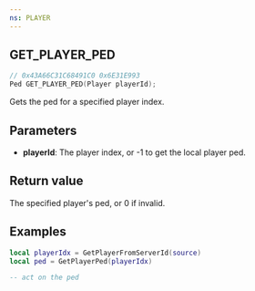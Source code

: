 ```yaml
---
ns: PLAYER
---
```

## GET_PLAYER_PED

```c
// 0x43A66C31C68491C0 0x6E31E993
Ped GET_PLAYER_PED(Player playerId);
```

Gets the ped for a specified player index.

## Parameters
* **playerId**: The player index, or -1 to get the local player ped.

## Return value
The specified player's ped, or 0 if invalid.

## Examples
```lua
local playerIdx = GetPlayerFromServerId(source)
local ped = GetPlayerPed(playerIdx)

-- act on the ped
```